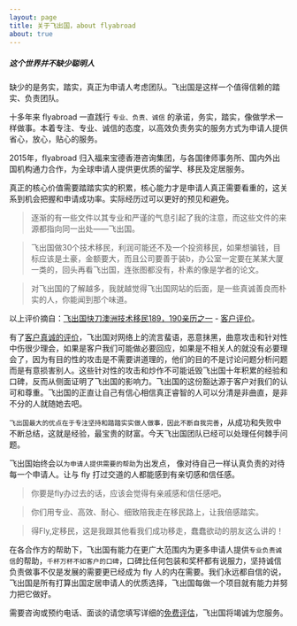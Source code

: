 ```yaml
---
layout: page
title: 关于飞出国，about flyabroad
about: true
---
```


<div class="note info">
  <h5>这个世界并不缺少聪明人</h5>
  <p>缺少的是务实，踏实，真正为申请人考虑团队。飞出国是这样一个值得信赖的踏实、负责团队。</p>
</div>

十多年来 flyabroad 一直践行 `专业、负责、诚信` 的承诺，务实，踏实，像做学术一样做事。本着专注、专业、诚信的态度，以高效负责务实的服务方式为申请人提供省心，放心，贴心的服务。

2015年，flyabroad 归入福来宝德香港咨询集团，与各国律师事务所、国内外出国机构通力合作，为全球申请人提供更优质的留学、移民及定居服务。

真正的核心价值需要踏踏实实的积累，核心能力才是申请人真正需要看重的，这关系到机会把握和申请成功率。实际经历过可以更好的预见和避免。

> 逐渐的有一些文件以其专业和严谨的气息引起了我的注意，而这些文件的来源都指向同一出处——飞出国。

> 飞出国做30个技术移民，利润可能还不及一个投资移民，如果想骗钱，目标应该是土豪，金额要大，而且公司要善于装b，办公室一定要在某某大厦一类的，回头再看飞出国，连张图都没有，朴素的像是学者的论文。

> 对飞出国的了解越多，我就越觉得飞出国网站的后面，是一些真诚善良而朴实的人，你能闻到那个味道。

以上评价摘自：[飞出国快刀澳洲技术移民189，190亲历之一](/news/2016/02/04/neo_cn/) - [客户评价](/news/)。

有了[客户真诚的评价](/news/)，飞出国对网络上的流言蜚语，恶意抹黑，曲意攻击和针对性中伤很少理会，如果是客户我们可能做必要回应，如果是不相关人的就没有必要理会了，因为有目的性的攻击是不需要讲道理的，他们的目的不是讨论问题分析问题而是有意损害别人。这些针对性的攻击和炒作不可能诋毁飞出国十年积累的经验和口碑，反而从侧面证明了飞出国的影响力。飞出国的这份豁达源于客户对我们的认可和尊重。飞出国的正直让自己有信心相信真正睿智的人可以分清是非曲直，是非不分的人就随她去吧。

`飞出国最大的优点在于专注坚持和踏踏实实做人做事，因此不断自我完善`，从成功和失败中不断总结，这就是经验，最宝贵的财富。今天飞出国团队已经可以处理任何棘手问题。

飞出国始终会以`为申请人提供需要的帮助`为出发点，
像对待自己一样认真负责的对待每一个申请人。让与 fly 打过交道的人都能感到有亲切感和信任感。

> 你要是fly办过去的话，应该会觉得有亲戚感和信任感吧。

> 你们用专业、高效、耐心、细致陪我走在移民路上，让我倍感踏实。

> 得Fly,定移民，这是我跟其他看我们成功移走，蠢蠢欲动的朋友这么讲的！

在各合作方的帮助下，飞出国有能力在更广大范围内为更多申请人提供`专业负责诚信`的帮助，`千杯万杯不如客户的口碑`，口碑比任何包装和奖杯都有说服力，坚持诚信负责做事不仅是发展的需要更已经成为 fly 人的内在需要。我们永远都自信的说，飞出国是所有打算出国定居申请人的优质选择，飞出国每做一个项目就有能力并努力把它做好。

<p>需要咨询或预约电话、面谈的请您填写详细的<a href="http://pg.flyabroadvisa.com" target="_blank">免费评估</a>，飞出国将竭诚为您服务。</p>
